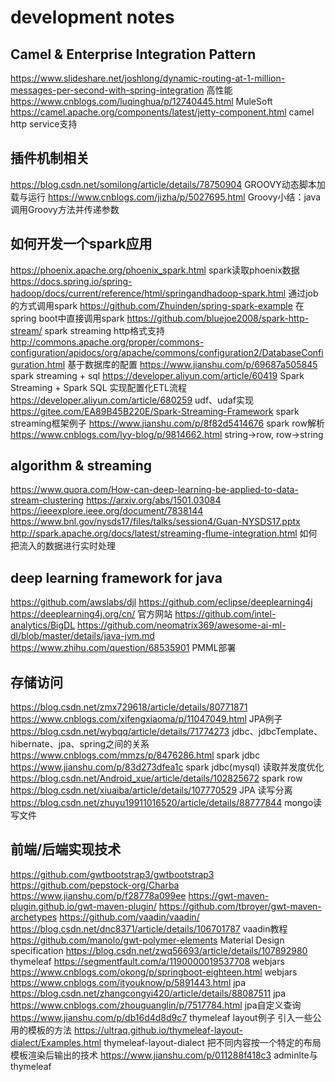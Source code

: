 # development notes

## Camel & Enterprise Integration Pattern

https://www.slideshare.net/joshlong/dynamic-routing-at-1-million-messages-per-second-with-spring-integration 高性能
https://www.cnblogs.com/luqinghua/p/12740445.html MuleSoft
https://camel.apache.org/components/latest/jetty-component.html camel http service支持

## 插件机制相关

https://blog.csdn.net/somilong/article/details/78750904 GROOVY动态脚本加载与运行
https://www.cnblogs.com/jizha/p/5027695.html Groovy小结：java调用Groovy方法并传递参数

## 如何开发一个spark应用

https://phoenix.apache.org/phoenix_spark.html spark读取phoenix数据
https://docs.spring.io/spring-hadoop/docs/current/reference/html/springandhadoop-spark.html 通过job的方式调用spark
https://github.com/Zhuinden/spring-spark-example 在spring boot中直接调用spark
https://github.com/bluejoe2008/spark-http-stream/ spark streaming http格式支持
http://commons.apache.org/proper/commons-configuration/apidocs/org/apache/commons/configuration2/DatabaseConfiguration.html 基于数据库的配置
https://www.jianshu.com/p/69687a505845 spark streaming + sql
https://developer.aliyun.com/article/60419 Spark Streaming + Spark SQL 实现配置化ETL流程
https://developer.aliyun.com/article/680259 udf、udaf实现
https://gitee.com/EA89B45B220E/Spark-Streaming-Framework spark streaming框架例子
https://www.jianshu.com/p/8f82d5414676 spark row解析
https://www.cnblogs.com/lyy-blog/p/9814662.html string->row, row->string

## algorithm & streaming

https://www.quora.com/How-can-deep-learning-be-applied-to-data-stream-clustering
https://arxiv.org/abs/1501.03084
https://ieeexplore.ieee.org/document/7838144
https://www.bnl.gov/nysds17/files/talks/session4/Guan-NYSDS17.pptx
http://spark.apache.org/docs/latest/streaming-flume-integration.html 如何把流入的数据进行实时处理

## deep learning framework for java

https://github.com/awslabs/djl
https://github.com/eclipse/deeplearning4j
https://deeplearning4j.org/cn/ 官方网站
https://github.com/intel-analytics/BigDL
https://github.com/neomatrix369/awesome-ai-ml-dl/blob/master/details/java-jvm.md
https://www.zhihu.com/question/68535901 PMML部署

## 存储访问

https://blog.csdn.net/zmx729618/article/details/80771871
https://www.cnblogs.com/xifengxiaoma/p/11047049.html JPA例子
https://blog.csdn.net/wybqq/article/details/71774273 jdbc、jdbcTemplate、hibernate、jpa、spring之间的关系
https://www.cnblogs.com/mmzs/p/8476286.html spark jdbc
https://www.jianshu.com/p/83d273dfea1c spark jdbc(mysql) 读取并发度优化
https://blog.csdn.net/Android_xue/article/details/102825672 spark row
https://blog.csdn.net/xiuaiba/article/details/107770529 JPA 读写分离
https://blog.csdn.net/zhuyu19911016520/article/details/88777844 mongo读写文件

## 前端/后端实现技术

https://github.com/gwtbootstrap3/gwtbootstrap3
https://github.com/pepstock-org/Charba
https://www.jianshu.com/p/f28778a099ee
https://gwt-maven-plugin.github.io/gwt-maven-plugin/
https://github.com/tbroyer/gwt-maven-archetypes
https://github.com/vaadin/vaadin/
https://blog.csdn.net/dnc8371/article/details/106701787 vaadin教程
https://github.com/manolo/gwt-polymer-elements Material Design specification
https://blog.csdn.net/zwq56693/article/details/107892980 thymeleaf
https://segmentfault.com/a/1190000019537708 webjars
https://www.cnblogs.com/okong/p/springboot-eighteen.html webjars
https://www.cnblogs.com/ityouknow/p/5891443.html jpa
https://blog.csdn.net/zhangcongyi420/article/details/88087511 jpa
https://www.cnblogs.com/zhouguanglin/p/7517784.html jpa自定义查询
https://www.jianshu.com/p/db16d4d8d9c7 thymeleaf layout例子 引入一些公用的模板的方法
https://ultraq.github.io/thymeleaf-layout-dialect/Examples.html thymeleaf-layout-dialect 把不同内容按一个特定的布局模板渲染后输出的技术
https://www.jianshu.com/p/011288f418c3 adminlte与thymeleaf


